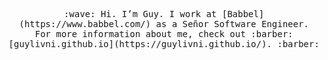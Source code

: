 <p align="center">
  <samp>
    :wave: Hi. I’m Guy.
    I work at [Babbel](https://www.babbel.com/) as a Señor Software Engineer.
    <br> 
    For more information about me, check out :barber: [guylivni.github.io](https://guylivni.github.io/). :barber:
  </samp>
</p>
